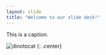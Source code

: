 ```yaml
---
layout: slide
title: "Welcome to our slide deck!"
---
```


This is a caption. 

![dinotocat](https://octodex.github.com/images/dinotocat.png)
{: .center}
